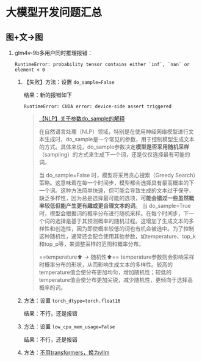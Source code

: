 # 大模型开发问题汇总

## 图+文->图

1. glm4v-9b多用户同时推理报错：

   ```
   RuntimeError: probability tensor contains either `inf`, `nan` or element < 0
   ```

   1. 【失败】方法：设置 `do_sample=False`
   
      结果：新的报错如下
   
      ```
      RuntimeError: CUDA error: device-side assert triggered
      ```
      
       > [【NLP】关于参数do_sample的解释](https://blog.csdn.net/weixin_43941438/article/details/140584648)
       >
       > 在自然语言处理（NLP）领域，特别是在使用神经网络模型进行文本生成时，do_sample是一个常见的参数，用于控制模型生成文本的方式。具体来说，do_sample参数决定**模型是否采用随机采样**（sampling）的方式来生成下一个词，还是仅仅选择最有可能的词。
       >
       > 当 do_sample=False 时，模型将采用贪心搜索（Greedy Search）策略。这意味着在每一个时间步，模型都会选择具有最高概率的下一个词。这种方法简单快速，但可能会导致生成的文本过于保守，缺乏多样性，因为总是选择最可能的选项，**可能会错过一些虽然概率较低但能产生更有趣或更合理文本的词**。
       > 当 do_sample=True 时，模型会根据词的概率分布进行随机采样。在每个时间步，下一个词的选择是基于其预测概率的随机过程。这增加了生成文本的多样性和创造性，因为即使概率较低的词也有机会被选中。为了控制这种随机性，通常还会配合使用其他参数，如temperature、top_k和top_p等，来调整采样的范围和概率分布。
       >
       > ==temperature:arrow_up: -> 随机性:arrow_up:== temperature参数则会影响采样时概率分布的形状，从而影响生成文本的多样性。较高的temperature值会使分布更加均匀，增加随机性；较低的temperature值会使分布更加尖锐，减少随机性，更倾向于选择高概率的词。
   
   2. 方法：设置 `torch_dtype=torch.float16`
   
      结果：不行，还是报错
   
   3. 方法：设置 `low_cpu_mem_usage=False`
   
      结果：不行，还是报错
   
   4. 方法：[不用transformers，换为vllm](https://github.com/xorbitsai/inference/issues/1722)
   
      
